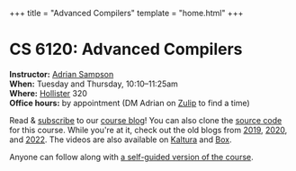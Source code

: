 +++
title = "Advanced Compilers"
template = "home.html"
+++
# CS 6120: Advanced Compilers

**Instructor:** [Adrian Sampson][adrian]  
**When:** Tuesday and Thursday, 10:10–11:25am  
**Where:** [Hollister][] 320  
**Office hours:** by appointment (DM Adrian on [Zulip][] to find a time)

Read & [subscribe][rss] to our [course blog][blog]!
You can also clone the [source code][gh] for this course.
While you're at it, check out the old blogs from [2019][blog2019], [2020][blog2020], and [2022][blog2022].
The videos are also available on [Kaltura][] and [Box][box].

Anyone can follow along with [a self-guided version of the course][self-guided].

[adrian]: https://www.cs.cornell.edu/~asampson/
[zulip]: https://cs6120.zulipchat.com
[zoom]: https://www.cs.cornell.edu/courses/cs6120/2022sp/private/zoom.html
[blog]: @/blog/_index.md
[rss]: rss.xml
[gh]: https://github.com/sampsyo/cs6120
[blog2019]: https://www.cs.cornell.edu/courses/cs6120/2019fa/blog/
[blog2020]: https://www.cs.cornell.edu/courses/cs6120/2020fa/blog/
[blog2022]: https://www.cs.cornell.edu/courses/cs6120/2022sp/blog/
[kaltura]: https://vod.video.cornell.edu/channel/CS%2B6120/179754792
[box]: https://cornell.box.com/s/wb3387ebfbte9btx3weekmc8nij5glep
[lesson]: @/lesson/_index.md
[self-guided]: @/self-guided.md
[hollister]: https://www.fs.cornell.edu/fs/facinfo/fs_facilInfo.cfm?facil_cd=2046
